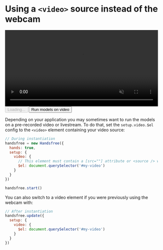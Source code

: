 # Using a `<video>` source instead of the webcam

<div class="row align-top">
  <div class="col-6">
    <video id="demo-video" style="width: 100%" controls muted autoplay loop>
      <source src="/video/hand-shape-demo-video.mp4"></source>
    </video>
  </div>
  <div class="col-6">
    <Window title="Demo">
        <div>
          <HandsfreeToggle class="full-width handsfree-hide-when-started-without-hands" text-off="Run models on video" text-on="Stop running models on video" :opts="demoOpts" :hide-icon="true" />
          <button class="handsfree-show-when-started-without-hands handsfree-show-when-loading" disabled><Fa-Spinner spin /> Loading...</button>
          <button class="handsfree-show-when-started-without-hands handsfree-hide-when-loading" @click="startDemo">Run models on video</button>
        </div>
      </Window>
  </div>
</div>


Depending on your application you may sometimes want to run the models on a pre-recorded video or livestream. To do that, set the `setup.video.$el` config to the `<video>` element containing your video source:

```js
// During instantiation
handsfree = new Handsfree({
  hands: true,
  setup: {
    video: {
      // This element must contain a [src=""] attribute or <source /> with one
      $el: document.querySelector('#my-video')
    }
  }
})

handsfree.start()
```

You can also switch to a video element if you were previously using the webcam with:

```js
// After instantiation
handsfree.update({
  setup: {
    video: {
      $el: document.querySelector('#my-video')
    }
  }
})
```


<script>
export default {
  data: () => ({
    demoOpts: {
      autostart: true,

      weboji: false,
      hands: true,
      pose: false,
      handpose: false,
      facemesh: false,

      setup: {video: {$el: null}}
    }
  }),

  /**
   * Set the video source
   */
  mounted () {
    this.demoOpts.setup.video.$el = document.querySelector('#demo-video')
  },

  methods: {
    startDemo () {
      window.handsfree.disablePlugins()
      window.handsfree.update(this.demoOpts)
    }
  }
}
</script>